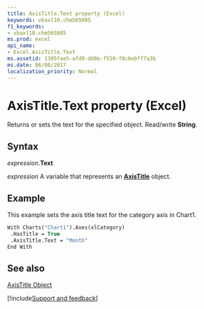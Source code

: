 ```yaml
---
title: AxisTitle.Text property (Excel)
keywords: vbaxl10.chm565085
f1_keywords:
- vbaxl10.chm565085
ms.prod: excel
api_name:
- Excel.AxisTitle.Text
ms.assetid: 1305fae5-afd9-dd8e-f559-f0c6ebff7a3b
ms.date: 06/08/2017
localization_priority: Normal
---
```



# AxisTitle.Text property (Excel)

Returns or sets the text for the specified object. Read/write  **String**.


## Syntax

_expression_.**Text**

_expression_ A variable that represents an **[AxisTitle](Excel.AxisTitle(object).md)** object.


## Example

This example sets the axis title text for the category axis in Chart1.


```vb
With Charts("Chart1").Axes(xlCategory) 
 .HasTitle = True 
 .AxisTitle.Text = "Month" 
End With
```


## See also


[AxisTitle Object](Excel.AxisTitle(object).md)

[!include[Support and feedback](~/includes/feedback-boilerplate.md)]